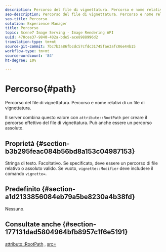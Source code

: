 ```yaml
---
description: Percorso del file di vignettatura. Percorso e nome relativi di un file di vignettatura.
seo-description: Percorso del file di vignettatura. Percorso e nome relativi di un file di vignettatura.
seo-title: Percorso
solution: Experience Manager
title: Percorso
topic: Scene7 Image Serving - Image Rendering API
uuid: 470cee37-9840-402a-bde5-ace8988996d2
translation-type: tm+mt
source-git-commit: 7bc7b3a86fbcdc57cfdc31745fae3afc06e44b15
workflow-type: tm+mt
source-wordcount: '84'
ht-degree: 10%

---
```



# Percorso{#path}

Percorso del file di vignettatura. Percorso e nome relativi di un file di vignettatura.

Il server combina questo valore con `attribute::RootPath` per creare il percorso effettivo del file di vignettatura. Può anche essere un percorso assoluto.

## Proprietà {#section-b3b295feac084b56bd8a153c04987153}

Stringa di testo. Facoltativo. Se specificato, deve essere un percorso di file relativo o assoluto valido. Se vuoto, `vignette::Modifier` deve includere il comando `vignette=`.

## Predefinito {#section-a1d2133856084eb79a5be8230a4b38fd}

Nessuno.

## Consultate anche {#section-177131dad5804964bfb8957c1f6e5191}

[attributo::RootPath](../../../../../ir-api/material-cat/image-rendering-api-ref/c-ir-material-catalog/c-ir-attributes-reference/r-ir-rootpath.md#reference-a4d7c96b62e14fcbad1740c702f160f3) ,  [src=](../../../../../ir-api/http-protocol/image-rendering-api-ref/c-ir-http-protocol-ref/c-ir-http-protocol-command-reference/r-ir-src.md#reference-62c98abad22149d68d405ed6aaff8272)
